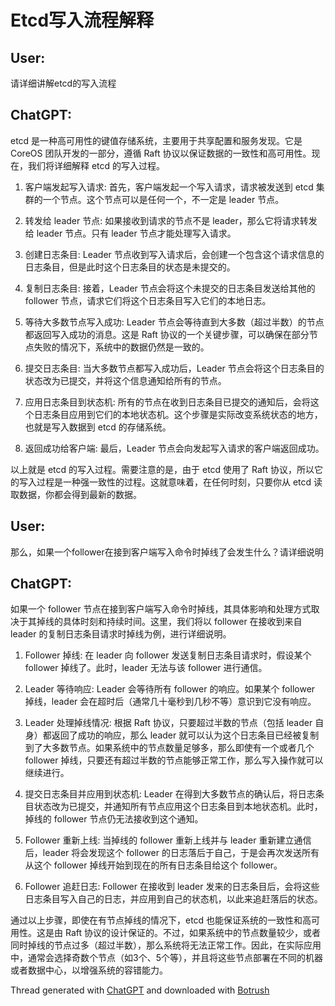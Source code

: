 # Etcd写入流程解释

## User:
<div class="empty:hidden">请详细讲解etcd的写入流程</div>

## ChatGPT:
etcd 是一种高可用性的键值存储系统，主要用于共享配置和服务发现。它是 CoreOS 团队开发的一部分，遵循 Raft 协议以保证数据的一致性和高可用性。现在，我们将详细解释 etcd 的写入过程。

1. 客户端发起写入请求: 首先，客户端发起一个写入请求，请求被发送到 etcd 集群的一个节点。这个节点可以是任何一个，不一定是 leader 节点。

2. 转发给 leader 节点: 如果接收到请求的节点不是 leader，那么它将请求转发给 leader 节点。只有 leader 节点才能处理写入请求。

3. 创建日志条目: Leader 节点收到写入请求后，会创建一个包含这个请求信息的日志条目，但是此时这个日志条目的状态是未提交的。

4. 复制日志条目: 接着，Leader 节点会将这个未提交的日志条目发送给其他的 follower 节点，请求它们将这个日志条目写入它们的本地日志。

5. 等待大多数节点写入成功: Leader 节点会等待直到大多数（超过半数）的节点都返回写入成功的消息。这是 Raft 协议的一个关键步骤，可以确保在部分节点失败的情况下，系统中的数据仍然是一致的。

6. 提交日志条目: 当大多数节点都写入成功后，Leader 节点会将这个日志条目的状态改为已提交，并将这个信息通知给所有的节点。

7. 应用日志条目到状态机: 所有的节点在收到日志条目已提交的通知后，会将这个日志条目应用到它们的本地状态机。这个步骤是实际改变系统状态的地方，也就是写入数据到 etcd 的存储系统。

8. 返回成功给客户端: 最后，Leader 节点会向发起写入请求的客户端返回成功。


以上就是 etcd 的写入过程。需要注意的是，由于 etcd 使用了 Raft 协议，所以它的写入过程是一种强一致性的过程。这就意味着，在任何时刻，只要你从 etcd 读取数据，你都会得到最新的数据。

## User:
<div class="empty:hidden">那么，如果一个follower在接到客户端写入命令时掉线了会发生什么？请详细说明</div>

## ChatGPT:
如果一个 follower 节点在接到客户端写入命令时掉线，其具体影响和处理方式取决于其掉线的具体时刻和持续时间。这里，我们将以 follower 在接收到来自 leader 的复制日志条目请求时掉线为例，进行详细说明。

1. Follower 掉线: 在 leader 向 follower 发送复制日志条目请求时，假设某个 follower 掉线了。此时，leader 无法与该 follower 进行通信。

2. Leader 等待响应: Leader 会等待所有 follower 的响应。如果某个 follower 掉线，leader 会在超时后（通常几十毫秒到几秒不等）意识到它没有响应。

3. Leader 处理掉线情况: 根据 Raft 协议，只要超过半数的节点（包括 leader 自身）都返回了成功的响应，那么 leader 就可以认为这个日志条目已经被复制到了大多数节点。如果系统中的节点数量足够多，那么即使有一个或者几个 follower 掉线，只要还有超过半数的节点能够正常工作，那么写入操作就可以继续进行。

4. 提交日志条目并应用到状态机: Leader 在得到大多数节点的确认后，将日志条目状态改为已提交，并通知所有节点应用这个日志条目到本地状态机。此时，掉线的 follower 节点仍无法接收到这个通知。

5. Follower 重新上线: 当掉线的 follower 重新上线并与 leader 重新建立通信后，leader 将会发现这个 follower 的日志落后于自己，于是会再次发送所有从这个 follower 掉线开始到现在的所有日志条目给这个 follower。

6. Follower 追赶日志: Follower 在接收到 leader 发来的日志条目后，会将这些日志条目写入自己的日志，并应用到自己的状态机，以此来追赶落后的状态。


通过以上步骤，即使在有节点掉线的情况下，etcd 也能保证系统的一致性和高可用性。这是由 Raft 协议的设计保证的。不过，如果系统中的节点数量较少，或者同时掉线的节点过多（超过半数），那么系统将无法正常工作。因此，在实际应用中，通常会选择奇数个节点（如3个、5个等），并且将这些节点部署在不同的机器或者数据中心，以增强系统的容错能力。

Thread generated with <a href="https://chat.openai.com">ChatGPT</a> and downloaded with <a href="https://botrush.io">Botrush</a>